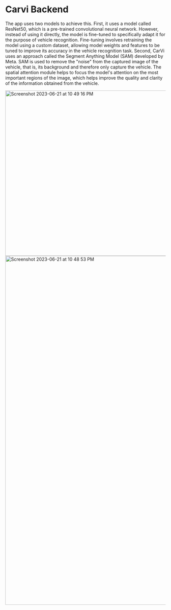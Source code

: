# Carvi Backend

The app uses two models to achieve this. First, it uses a model called ResNet50, which is a pre-trained convolutional neural network. However, instead of using it directly, the model is fine-tuned to specifically adapt it for the purpose of vehicle recognition. Fine-tuning involves retraining the model using a custom dataset, allowing model weights and features to be tuned to improve its accuracy in the vehicle recognition task. Second, CarVi uses an approach called the Segment Anything Model (SAM) developed by Meta. SAM is used to remove the "noise" from the captured image of the vehicle, that is, its background and therefore only capture the vehicle. The spatial attention module helps to focus the model's attention on the most important regions of the image, which helps improve the quality and clarity of the information obtained from the vehicle.


<img width="518" alt="Screenshot 2023-06-21 at 10 49 16 PM" src="https://github.com/Sebas102507/Carvi_Deep_Learning_Mobile_App/assets/52805660/44971dc8-6fe1-48e9-8d9b-539c60631878">


<img width="1093" alt="Screenshot 2023-06-21 at 10 48 53 PM" src="https://github.com/Sebas102507/Carvi_Deep_Learning_Mobile_App/assets/52805660/525c97f3-98fd-4e54-97d1-4735b8346dc9">

